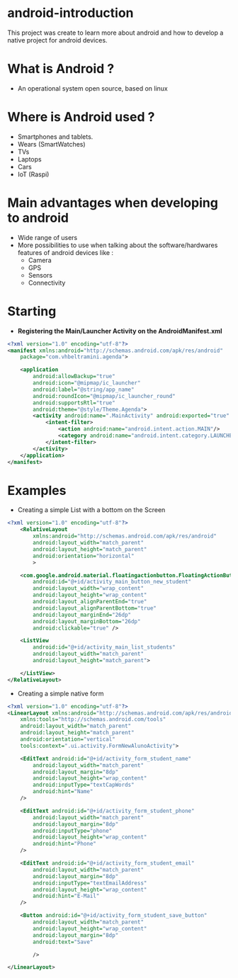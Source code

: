 # android-introduction
This project was create to learn more about android and how to develop a native project for android devices.


# What is Android ? 
- An operational system open source, based on linux

# Where is Android used ?
- Smartphones and tablets.
- Wears (SmartWatches)
- TVs
- Laptops
- Cars
- IoT (Raspi)

# Main advantages when developing to android
- Wide range of users
- More possibilities to use when talking about the software/hardwares features of android devices like : 
  -  Camera
  -  GPS
  -  Sensors
  -  Connectivity

# Starting 
- **Registering the Main/Launcher Activity on the AndroidManifest.xml**
```xml
<?xml version="1.0" encoding="utf-8"?>
<manifest xmlns:android="http://schemas.android.com/apk/res/android"
    package="com.vhbeltramini.agenda">

    <application
        android:allowBackup="true"
        android:icon="@mipmap/ic_launcher"
        android:label="@string/app_name"
        android:roundIcon="@mipmap/ic_launcher_round"
        android:supportsRtl="true"
        android:theme="@style/Theme.Agenda">
        <activity android:name=".MainActivity" android:exported="true" >
            <intent-filter>
                <action android:name="android.intent.action.MAIN"/>
                <category android:name="android.intent.category.LAUNCHER"/>
            </intent-filter>
        </activity>
    </application>
</manifest>
```
# Examples

- Creating a simple List with a bottom on the Screen
```xml
<?xml version="1.0" encoding="utf-8"?>
    <RelativeLayout
        xmlns:android="http://schemas.android.com/apk/res/android"
        android:layout_width="match_parent"
        android:layout_height="match_parent"
        android:orientation="horizontal"
        >

    <com.google.android.material.floatingactionbutton.FloatingActionButton
        android:id="@+id/activity_main_button_new_student"
        android:layout_width="wrap_content"
        android:layout_height="wrap_content"
        android:layout_alignParentEnd="true"
        android:layout_alignParentBottom="true"
        android:layout_marginEnd="26dp"
        android:layout_marginBottom="26dp"
        android:clickable="true" />

    <ListView
        android:id="@+id/activity_main_list_students"
        android:layout_width="match_parent"
        android:layout_height="match_parent">

    </ListView>
</RelativeLayout>
```

- Creating a simple native form
```xml
<?xml version="1.0" encoding="utf-8"?>
<LinearLayout xmlns:android="http://schemas.android.com/apk/res/android"
    xmlns:tools="http://schemas.android.com/tools"
    android:layout_width="match_parent"
    android:layout_height="match_parent"
    android:orientation="vertical"
    tools:context=".ui.activity.FormNewAlunoActivity">

    <EditText android:id="@+id/activity_form_student_name"
        android:layout_width="match_parent"
        android:layout_margin="8dp"
        android:layout_height="wrap_content"
        android:inputType="textCapWords"
        android:hint="Name"
    />

    <EditText android:id="@+id/activity_form_student_phone"
        android:layout_width="match_parent"
        android:layout_margin="8dp"
        android:inputType="phone"
        android:layout_height="wrap_content"
        android:hint="Phone"
    />

    <EditText android:id="@+id/activity_form_student_email"
        android:layout_width="match_parent"
        android:layout_margin="8dp"
        android:inputType="textEmailAddress"
        android:layout_height="wrap_content"
        android:hint="E-Mail"
    />

    <Button android:id="@+id/activity_form_student_save_button"
        android:layout_width="match_parent"
        android:layout_height="wrap_content"
        android:layout_margin="8dp"
        android:text="Save"

        />

</LinearLayout>
```


